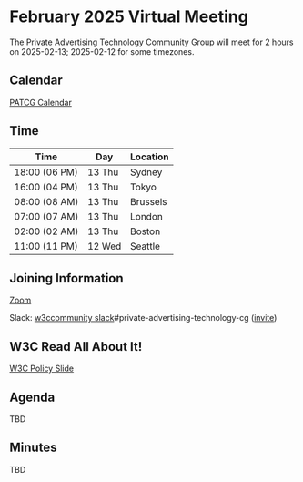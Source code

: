 # February 2025 Virtual Meeting

The Private Advertising Technology Community Group will meet for 2 hours on 2025-02-13; 2025-02-12 for some timezones.

## Calendar

[PATCG Calendar](https://www.w3.org/groups/cg/patcg/calendar/)

## Time

| Time          | Day    | Location      |
| ------------- | ------ | ------------- |
| 18:00 (06 PM) | 13 Thu | Sydney        |
| 16:00 (04 PM) | 13 Thu | Tokyo         |
| 08:00 (08 AM) | 13 Thu | Brussels      |
| 07:00 (07 AM) | 13 Thu | London        |
| 02:00 (02 AM) | 13 Thu | Boston        |
| 11:00 (11 PM) | 12 Wed | Seattle       |

## Joining Information

[Zoom](https://w3c.zoom.us/j/82659868398?pwd=R2wyMlVzVGcwcmZJb1BpZmdDc2crUT09)

Slack: [w3ccommunity slack](https://w3ccommunity.slack.com/)#private-advertising-technology-cg ([invite](https://www.w3.org/slack-w3ccommunity-invite))
  
## W3C Read All About It!

[W3C Policy Slide](https://github.com/patcg/meetings/blob/main/W3C%20Read%20All%20About%20It!.pdf)

## Agenda

TBD

## Minutes

TBD
